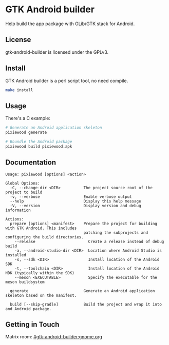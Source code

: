 # GTK Android builder

Help build the app package with GLib/GTK stack for Android.

## License

gtk-android-builder is licensed under the GPLv3.

## Install
GTK Android builder is a perl script tool, no need compile.

```sh
make install
```

## Usage

There's a C example:

```sh
# Generate an Android application skeleton
pixiewood generate 

# Boundle the Android package
pixiewood build pixiewood.apk
```

## Documentation

```
Usage: pixiewood [options] <action>

Global Options:
  -C, --change-dir <DIR>          The project source root of the project to build
  -v, --verbose                   Enable verbose output
  --help                          Display this help message
  -V, --version                   Display version and debug information

Actions:
  prepare [options] <manifest>    Prepare the project for building with GTK Android. This includes
                                  patching the subprojects and configuring the build directories.
    --release                       Create a release instead of debug build
    -a, --android-studio-dir <DIR>  Location where Android Studio is installed
    -s, --sdk <DIR>                 Install location of the Android SDK
    -t, --toolchain <DIR>           Install location of the Android NDK (typically within the SDK)
    --meson <EXECUTABLE>            Specify the executable for the meson buildsystem

  generate                        Generate an Android application skeleton based on the manifest.

  build [--skip-gradle]           Build the project and wrap it into and Android package.
```

## Getting in Touch

Matrix room: [#gtk-android-builder:gnome.org](https://matrix.to/#/#gtk-android-builder:gnome.org)
